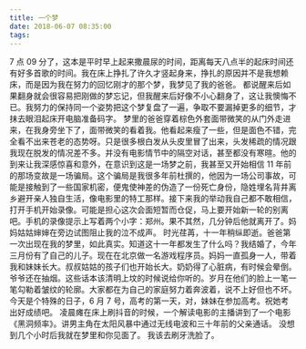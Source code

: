 ```yaml
---
title: 一个梦
date: 2018-06-07 08:35:00
tags:
---
```

7 点 09 分了，这本是平时早上起来撒晨尿的时间，距离每天八点半的起床时间还有好多首歌的时间。我在床上挣扎了许久才竖起身来，挣扎的原因并不是我想赖床，而是因为我在努力的回忆刚才的那个梦，我梦见了我的爸爸。
都说醒来后如果翻身就会很容易把刚做的梦忘记，但我醒来后好像不小心翻身了，这让我懊悔不已。我努力的保持同一个姿势把这个梦复盘了一遍，争取不要漏掉更多的细节，才抹去眼泪起床开电脑准备码字。
梦里的爸爸穿着棕色外套面带微笑的从门外走进来，在我身旁坐下了，面带微笑的看着我。他看起来瘦了一些，但是面色不错，完全看不出来苍老的态势呀。只是很多根白发从头皮里冒了出来，头发稀疏的情况跟我现在脱发的情况差不多。并没有电影情节中的隔空对话，甚至都没有寒暄。他的到来让我深感惊喜和意外，在意识到这是一场梦之前，我甚至又开始相信 11 年前的那场变故是一场骗局。这个骗局是我很多年前杜撰的，他因为一场公司事故，可能是接触到了一些国家机密，便鬼使神差的伪造了一份死亡身份，隐姓埋名背井离乡避开亲人独自生活，像电影里的特工那样。接下来我的举动我自己都不敢相信，打开手机开始录像。可能是担心这次会面短暂而仓促，马上要开始新一轮的别离吧。手机的录像提示上写着两个小字：郑州。果不其然，几分钟后他就离开了。妈妈姑姑婶婶在旁边试图阻止我的泣不成声。
时光荏苒，十一年稍纵即逝。爸爸第一次出现在我的梦里，如此真实。知道这十一年都发生了什么吗？我结婚了，今年三月份有了自己的儿子。现在在北京做一名游戏程序员。妈妈一直孤身一人，带着我和妹妹长大。叔叔姑姑的孩子们也开始长大。奶奶得了心脏病，有时候会晕倒。爷爷还在抽烟。这些话本该清明上坟的时候说给你听的。岁月在他们的脸上一笔一笔勾勒着皱纹的轮廓。大家都在为自己的家庭努力着奔波着，说不上好但也不坏。
今天是个特殊的日子，6 月 7 号，高考的第一天，对，妹妹在参加高考。祝她考出好成绩吧。
凌晨瘫在床上刷抖音的时候，一个解读电影的主播讲到了一个电影《黑洞频率》。讲男主角在太阳风暴中通过无线电波和三十年前的父亲通话。
没想到几个小时后我就在梦里和你见面了。
我该去刷牙洗脸了。
